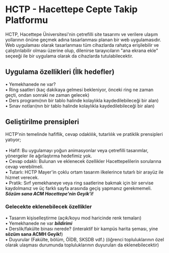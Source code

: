# HCTP - **H**acettepe **C**epte **T**akip **P**latformu
HCTP, Hacettepe Üniversitesi'nin çetrefilli site tasarımı ve verilere ulaşım yollarının önüne geçmek adına tasarlanması planan bir web uygulamasıdır.</br>
Web uygulaması olarak tasarlanması tüm cihazlarda rahatça erişilebilir ve çalıştırılabilir olması üzerine olup, dilenirse tarayıcıların "ana ekrana ekle" seçeeği ile bir uygulama olarak da cihazlarda tutulabilecektir.</br>

## Uygulama özellikleri (İlk hedefler)
• Yemekhanede ne var?</br>
• Ring saatleri (kaç dakikaya gelmesi bekleniyor, önceki ring ne zaman geçti, ondan sonraki ne zaman gelecek)</br>
• Ders programı(nın bir tablo halinde kolaylıkla kaydedilebileceği bir alan)</br>
• Sınav notları(nın bir tablo halinde kolaylıkla kaydedilebileceği bir alan)</br>

## Geliştirilme prensipleri
HCTP'nin temelinde hafiflik, cevap odaklılık, tutarlılık ve pratiklik prensipleri yatıyor;</br></br>
• Hafif: Bu uygulamayı yoğun animasyonlar veya çetrefilli tasarımlar, yönergeler ile ağırlaştırma hedefimiz yok.</br>
• Cevap odaklı: Bulunan ve eklenecek özellikler Hacettepelilerin sorularına cevap verebilmeli.</br>
• Tutarlı: HCTP Mayer'in çoklu ortam tasarım ilkelerince tutarlı bir arayüz ile hizmet verecek.</br>
• Pratik: Sırf yemekhaneye veya ring saatlerine bakmak için bir servise kaydolmanız ve üç farklı sayfa arasında geçiş yapmanız gerekmemeli. ***Sözüm sana ACM Hacettepe'nin Geyik'i!***</br>

### Gelecekte eklenebilecek özellikler
• Tasarım kişiselleştirme (açık/koyu mod haricinde renk temaları)</br>
• Yemekhanede ne var ***bildirimi***</br>
• Derslik/fakülte binası nerede? (interaktif bir kampüs harita şeması, yine **sözüm sana ACMH Geyik!**)</br>
• Duyurular (Fakülte, bölüm, ÖİDB, SKSDB vdf.) (öğrenci topluluklarının özel olarak ulaşması durumunda topluluklarının duyuruları da eklenebilecektir)</br>
